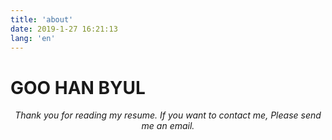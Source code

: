 ```yaml
---
title: 'about'
date: 2019-1-27 16:21:13
lang: 'en'
---
```


# GOO HAN BYUL

<div align="center">

_Thank you for reading my resume. If you want to contact me, Please send me an email._

</div>
